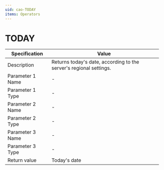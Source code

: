 ```yaml
---
uid: cao-TODAY
items: Operators
---
```


# TODAY 

| Specification         | Value                                                        |
| --------------------- | ------------------------------------------------------------ |
| Description           | Returns today's date, according to the server's regional settings.           |
| Parameter 1 Name      | -                                                        |
| Parameter 1 Type      | -                                   |
| Parameter 2 Name      | -                                                            |
| Parameter 2 Type      | -                                                            |
| Parameter 3 Name      | -                                                            |
| Parameter 3 Type      | -                                                            |
| Return value          |Today's date                                                     |
